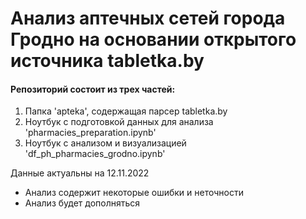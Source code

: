 # Анализ аптечных сетей города Гродно на основании открытого источника tabletka.by
#### Репозиторий состоит из трех частей:
1) Папка 'apteka', содержащая парсер tabletka.by
2) Ноутбук с подготовкой данных для анализа 'pharmacies_preparation.ipynb'
3) Ноутбук с анализом и визуализацией 'df_ph_pharmacies_grodno.ipynb'

Данные актуальны на 12.11.2022

- Анализ содержит некоторые ошибки и неточности
- Анализ будет дополняться
